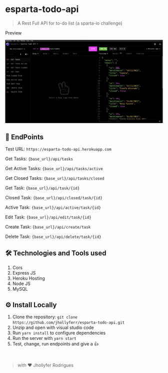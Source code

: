 # esparta-todo-api

> A Rest Full API for to-do list (a sparta-io challenge)

Preview

![preview](./src/img/preview.gif)

## 🔗 EndPoints

Test URL: ``` https://esparta-todo-api.herokuapp.com ```


Get Tasks: ```{base_url}/api/tasks```

Get Active Tasks: ```{base_url}/api/tasks/active```

Get Closed Tasks: ```{base_url}/api/tasks/closed```

Get Task: ```{base_url}/api/task/{id}```

Closed Task: ```{base_url}/api/closed/task/{id}```

Active Task: ```{base_url}/api/active/task/{id}```

Edit Task: ```{base_url}/api/edit/task/{id}```

Create Task: ```{base_url}/api/create/task```

Delete Task: ```{base_url}/api/delete/task/{id}```

## 🛠 Technologies and Tools used
1. Cors
2. Express JS
3. Heroku Hosting
4. Node JS 
5. MySQL


## ⚙️ Install Locally

1. Clone the repository: ```git clone https://github.com/jhollyferr/esparta-todo-api.git```
2. Unzip and open with visual studio code
3. Run ```yarn install``` to configure dependencies
4. Run the server with ```yarn start```
5. Test, change, run endpoints and give a 👍


<br>

> with ❤️ Jhollyfer Rodrigues 